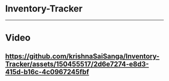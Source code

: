 # Inventory-Tracker
-----------------------------
# Video

https://github.com/krishnaSaiSanga/Inventory-Tracker/assets/150455517/2d6e7274-e8d3-415d-b16c-4c0967245fbf
----------------------

